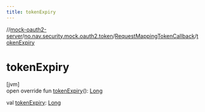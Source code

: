 ```yaml
---
title: tokenExpiry
---
```

//[mock-oauth2-server](../../../index.html)/[no.nav.security.mock.oauth2.token](../index.html)/[RequestMappingTokenCallback](index.html)/[tokenExpiry](token-expiry.html)



# tokenExpiry



[jvm]\
open override fun [tokenExpiry](token-expiry.html)(): [Long](https://kotlinlang.org/api/latest/jvm/stdlib/kotlin/-long/index.html)

val [tokenExpiry](token-expiry.html): [Long](https://kotlinlang.org/api/latest/jvm/stdlib/kotlin/-long/index.html)




